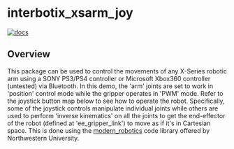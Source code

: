 # interbotix_xsarm_joy

[![docs](https://trossenrobotics.com/docs/docs_button.svg)](https://docs.trossenrobotics.com/interbotix_xsarms_docs/ros1_packages/joystick_control.html)

## Overview

This package can be used to control the movements of any X-Series robotic arm using a SONY PS3/PS4 controller or Microsoft Xbox360 controller (untested) via Bluetooth. In this demo, the 'arm' joints are set to work in 'position' control mode while the gripper operates in 'PWM' mode. Refer to the joystick button map below to see how to operate the robot. Specifically, some of the joystick controls manipulate individual joints while others are used to perform 'inverse kinematics' on all the joints to get the end-effector of the robot (defined at 'ee_gripper_link') to move as if it's in Cartesian space. This is done using the [modern_robotics](https://github.com/NxRLab/ModernRobotics/tree/master/packages/Python) code library offered by Northwestern University.
